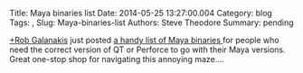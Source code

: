 Title: Maya binaries list
Date: 2014-05-25 13:27:00.004
Category: blog
Tags: , 
Slug: Maya-binaries-list
Authors: Steve Theodore
Summary: pending

[+Rob Galanakis](https://plus.google.com/112207898076601628221)  just posted [a handy list of Maya binaries ](http://www.robg3d.com/maya-windows-binaries/)for people who need the correct version of QT or Perforce to go with their Maya versions.  Great one-stop shop for navigating this annoying maze....

  


